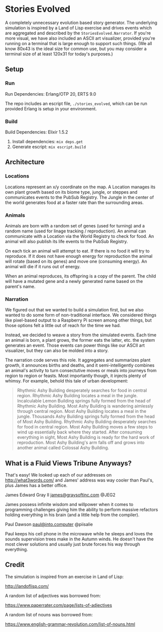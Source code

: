 # Stories Evolved

A completely unnecessary evolution based story generator. The underlying simulation is inspired by a Land of Lisp exercise and drives events which are aggregated and described by the `StoriesEvolved.Narrator`. If you're more visual, we have also included an ASCII art visualizer, provided you're running on a terminal that is large enough to support such things. (We all know 80x43 is the ideal size for common use, but you may consider a terminal size of at least 120x31 for today's purposes.)

## Setup

### Run

Run Dependencies: Erlang/OTP 20, ERTS 9.0

The repo includes an escript file, `./stories_evolved`, which can be run provided Erlang is setup in your environment.

### Build

Build Dependencies: Elixir 1.5.2

1. Install dependencies: `mix deps.get`
2. Generate escript: `mix escript.build`

## Architecture

### Locations

Locations represent an x/y coordinate on the map. A Location manages its own plant growth based on its biome type, jungle, or steppes and communicates events to the PubSub Registry. The Jungle in the center of the world generates food at a faster rate than the surrounding areas.

### Animals

Animals are born with a random set of genes (used for turning) and a random name (used for linage tracking / reproduction). An animal can communicate with a Location via the World Registry to check for food. An animal will also publish its life events to the PubSub Registry.

On each tick an animal will attempt to eat. If there is no food it will try to reproduce. If it does not have enough energy for reproduction the animal will rotate (based on its genes) and move one (consuming energy). An animal will die if it runs out of energy.

When an animal reproduces, its offspring is a copy of the parent. The child will have a mutated gene and a newly generated name based on the parent's name.

### Narration

We figured out that we wanted to build a simulation first, but we also wanted to do some form of non-traditional interface.  We considered things like pixel-based output to a Raspberry Pi screen among other things, but those options felt a little out of reach for the time we had.

Instead, we decided to weave a story from the simulated events.  Each time an animal is born, a plant grows, the former eats the latter, etc. the system generates an event.  Those events can power things like our ASCII art visualizer, but they can also be molded into a story.

The narration code serves this role.  It aggregates and summarizes plant growth, it announces births and deaths, and it semi-intelligently combines an animal's activity to turn consectutive moves or meals into journeys from region to region or feasts.  Most importantly though, it injects plenty of whimsy.  For example, behold this tale of urban development:

> Rhythmic Ashy Building desperately searches for food in central region.
> Rhythmic Ashy Building locates a meal in the jungle.
> Incalculable Lemon Building springs fully formed from the head of 
> Rhythmic Ashy Building.
> Most Ashy Building is wandering aimlessly through central region.
> Most Ashy Building locates a meal in the jungle.
> Thousands Ashy Building springs fully formed from the head of 
> Most Ashy Building.
> Rhythmic Ashy Building desperately searches for food in central region.
> Most Ashy Building moves a few steps to wind up essentially back where 
> they started.
> After consuming everything in sight, Most Ashy Building is ready for 
> the hard work of reproduction.
> Most Ashy Building's arm falls off and grows into another animal called 
> Colossal Ashy Building.

## What is a Fluid Views Tribune Anyways?

That's easy! We looked up each of our addresses on http://what3words.com/ and James' address was way cooler than Paul's, plus James has a better office.

James Edward Gray II james@graysoftinc.com @JEG2

James possess infinite wisdom and willpower when it comes to programming challenges giving him the ability to perform massive refactors holding everything in his brain (and a little help from the compiler).

Paul Dawson paul@into.computer @piisalie

Paul keeps his cell phone in the microwave while he sleeps and loves the sounds supervision trees make in the Autumn winds. He doesn't have the most clever solutions and usually just brute forces his way through everything.

## Credit

The simulation is inspired from an exercise in Land of Lisp:

http://landoflisp.com/

A random list of adjectives was borrowed from:

https://www.paperrater.com/page/lists-of-adjectives

A random list of nouns was borrowed from:

https://www.english-grammar-revolution.com/list-of-nouns.html
